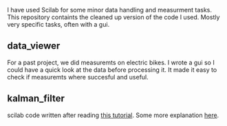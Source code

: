 I have used Scilab for some minor data handling and measurment tasks.
This repository containts the cleaned up version of the code I used.
Mostly very specific tasks, often with a gui.

## data_viewer
For a past project, we did measuremts on electric bikes.
I wrote a gui so I could have a quick look at the data before processing it.
It made it easy to check if measuremts where succesful and useful.

## kalman_filter
scilab code written after reading [this tutorial](http://www.bzarg.com/p/how-a-kalman-filter-works-in-pictures/).
Some more explanation [here](https://wordpress.com/post/learnscilab.wordpress.com/224).

